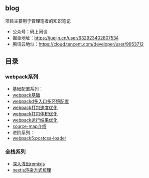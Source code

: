 ## blog
项目主要用于管理笔者的知识笔记

- 公众号：码上闲谈
- 掘金地址：https://juejin.cn/user/632923402807534
- 腾讯云地址：https://cloud.tencent.com/developer/user/9953712

## 目录

### webpack系列
- 基础配置系列：
- [webpack基础](https://github.com/AdolescentJou/KnowledgeNote/issues/1)
- [webpackd多入口多环境配置](https://github.com/AdolescentJou/KnowledgeNote/issues/2)
- [webpack打包速度优化](https://github.com/AdolescentJou/KnowledgeNote/issues/3)
- [webpack打包体积优化](https://github.com/AdolescentJou/KnowledgeNote/issues/4)
- [webpack运行结果优化](https://github.com/AdolescentJou/KnowledgeNote/issues/5)
- [source-map介绍](https://github.com/AdolescentJou/KnowledgeNote/issues/7)
- 进阶系列：
- [webpack5:postcss-loader](https://github.com/AdolescentJou/KnowledgeNote/issues/6)

### 全栈系列
- [深入浅出remixjs](https://github.com/AdolescentJou/KnowledgeNote/issues/8)
- [nextjs渲染方式梳理](https://github.com/AdolescentJou/KnowledgeNote/issues/9)
